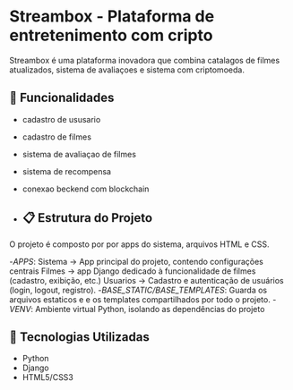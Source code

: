 # Streambox - Plataforma de entretenimento com cripto

Streambox é uma plataforma inovadora que combina catalagos de filmes atualizados, sistema de avaliaçoes e sistema com criptomoeda.

## 🎯 Funcionalidades

- cadastro de ususario
- cadastro de filmes
- sistema de avaliaçao de filmes
- sistema de recompensa
- conexao beckend com blockchain

- ## 📋 Estrutura do Projeto

O projeto é composto por por apps do sistema, arquivos HTML e CSS.

-*APPS*: Sistema   -> App principal do projeto, contendo configurações centrais
          Filmes   -> app Django dedicado à funcionalidade de filmes (cadastro, exibição, etc.)
          Usuarios ->  Cadastro e autenticação de usuários (login, logout, registro).
-*BASE_STATIC/BASE_TEMPLATES*: Guarda os arquivos estaticos e e os templates compartilhados por todo o projeto.
-*VENV*: Ambiente virtual Python, isolando as dependências do projeto

## 🚀 Tecnologias Utilizadas
 - Python
 - Django
 - HTML5/CSS3
